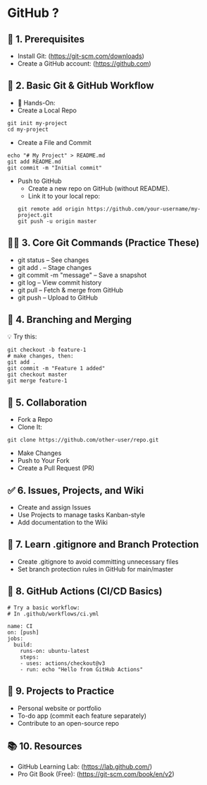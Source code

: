 # GitHub ?

## 🚀 1. Prerequisites
- Install Git: (https://git-scm.com/downloads)
- Create a GitHub account: (https://github.com)


## 📘 2. Basic Git & GitHub Workflow
- 🔨 Hands-On:
- Create a Local Repo
```
git init my-project
cd my-project

```

- Create a File and Commit
```
echo "# My Project" > README.md
git add README.md
git commit -m "Initial commit"

```
- Push to GitHub
  - Create a new repo on GitHub (without README).
  - Link it to your local repo: 
  ```
  git remote add origin https://github.com/your-username/my-project.git
  git push -u origin master

  ```

## 👨‍💻 3. Core Git Commands (Practice These)
- git status – See changes
- git add . – Stage changes
- git commit -m "message" – Save a snapshot
- git log – View commit history
- git pull – Fetch & merge from GitHub
- git push – Upload to GitHub


## 🔁 4. Branching and Merging
💡 Try this:
```
git checkout -b feature-1
# make changes, then:
git add .
git commit -m "Feature 1 added"
git checkout master
git merge feature-1

```

## 🤝 5. Collaboration
- Fork a Repo
- Clone It:
```
git clone https://github.com/other-user/repo.git

```
- Make Changes
- Push to Your Fork
- Create a Pull Request (PR)

## ✅ 6. Issues, Projects, and Wiki
- Create and assign Issues
- Use Projects to manage tasks Kanban-style
- Add documentation to the Wiki

## 🔐 7. Learn .gitignore and Branch Protection
- Create .gitignore to avoid committing unnecessary files
- Set branch protection rules in GitHub for main/master

## 🧪 8. GitHub Actions (CI/CD Basics)
```
# Try a basic workflow:
# In .github/workflows/ci.yml

name: CI
on: [push]
jobs:
  build:
    runs-on: ubuntu-latest
    steps:
    - uses: actions/checkout@v3
    - run: echo "Hello from GitHub Actions"

```

## 🎯 9. Projects to Practice
- Personal website or portfolio
- To-do app (commit each feature separately)
- Contribute to an open-source repo

## 📚 10. Resources
- GitHub Learning Lab: (https://lab.github.com/)
- Pro Git Book (Free): (https://git-scm.com/book/en/v2)


